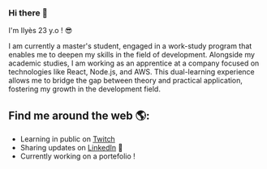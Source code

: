 ### Hi there 👋

I'm Ilyès 23 y.o ! :sunglasses:

I am currently a master's student, engaged in a work-study program that enables me to deepen my skills in the field of development. Alongside my academic studies, I am working as an apprentice at a company focused on technologies like React, Node.js, and AWS. This dual-learning experience allows me to bridge the gap between theory and practical application, fostering my growth in the development field.


## Find me around the web 🌎:
- Learning in public on <a href="https://www.twitch.tv/moonlytt10">Twitch</a> 
- Sharing updates on <a href="https://www.linkedin.com/in/ilyesboulkrinat/">LinkedIn</a> 💼
- Currently working on a portefolio !


<br>

</details>
